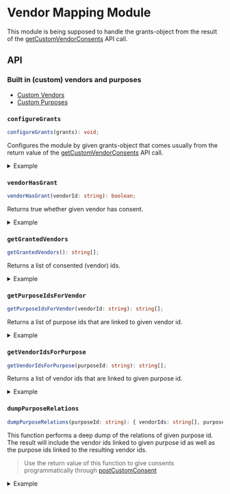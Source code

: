 # Vendor Mapping Module

This module is being supposed to handle the grants-object from the result of the [getCustomVendorConsents](../sourcepoint/README.md#getcustomvendorconsents) API call.

## API

### Built in (custom) vendors and purposes

* [Custom Vendors](custom-vendors.ts)
* [Custom Purposes](custom-purposes.ts)

### `configureGrants`

```typescript
configureGrants(grants): void;
```

Configures the module by given grants-object that comes usually from the return value of the [getCustomVendorConsents](../sourcepoint/README.md#getcustomvendorconsents) API call.

<details>
<summary>Example</summary>
    
```javascript
import { configureGrants, vendorHasGrant } from '@spring-media/red-sourcepoint-cmp/dist/esm/vendor-mapping';

const grants = {
  '123': {
    purposeGrants: { '123': true, '456': true },
    vendorGrant: true,
  },
};

configureGrants(grants);

console.log(vendorHasGrant('123')); // true
```    
</details>

### `vendorHasGrant`

```typescript
vendorHasGrant(vendorId: string): boolean;
```

Returns true whether given vendor has consent.

<details>
<summary>Example</summary>
    
```javascript
import { vendorHasGrant, configureGrants } from '@spring-media/red-sourcepoint-cmp/dist/esm/vendor-mapping';

const grants = {
  '123': {
    purposeGrants: { '123': true, '456': true },
    vendorGrant: true,
  },
};

configureGrants(grants);

console.log(vendorHasGrant('123')); // true

// ------------------------

const grants = {
  '123': {
    purposeGrants: { '123': true, '456': false },
    vendorGrant: true,
  },
};

configureGrants(grants);

console.log(vendorHasGrant('123')); // false
```    
</details>

### `getGrantedVendors`

```typescript
getGrantedVendors(): string[];
```

Returns a list of consented (vendor) ids.


<details>
<summary>Example</summary>
    
```javascript
import { getGrantedVendors, configureGrants } from '@spring-media/red-sourcepoint-cmp/dist/esm/vendor-mapping';

const grants = {
  '123': {
    purposeGrants: { '123': true, '456': false },
    vendorGrant: true,
  },
  '456': {
    purposeGrants: { '123': true, '456': true },
    vendorGrant: true,
  },
  '789': {
    purposeGrants: { '123': true, '456': true },
    vendorGrant: false,
  },
};

configureGrants(grants);

console.log(getGrantedVendors()); /// ['456']

```    
</details>

### `getPurposeIdsForVendor`

```typescript
getPurposeIdsForVendor(vendorId: string): string[];
```

Returns a list of purpose ids that are linked to given vendor id.

<details>
<summary>Example</summary>
    
```javascript
import { getPurposeIdsForVendor, configureGrants } from '@spring-media/red-sourcepoint-cmp/dist/esm/vendor-mapping';

const grants = {
  '123': {
    purposeGrants: { '456': true, '789': false },
    vendorGrant: true,
  },
};

configureGrants(grants);

console.log(getPurposeIdsForVendor('123')); // ['456', '789']
```    
</details>

### `getVendorIdsForPurpose`

```typescript
getVendorIdsForPurpose(purposeId: string): string[];
```

Returns a list of vendor ids that are linked to given purpose id.

<details>
<summary>Example</summary>
    
```javascript
import { getVendorIdsForPurpose, configureGrants } from '@spring-media/red-sourcepoint-cmp/dist/esm/vendor-mapping';

const grants = {
  '1': {
    purposeGrants: { '4': true, '5': false },
    vendorGrant: true,
  },
  '2': {
    purposeGrants: { '6': true, '7': false },
    vendorGrant: true,
  },
  '3': {
    purposeGrants: { '8': true, '4': false },
    vendorGrant: true,
  },
};

configureGrants(grants);

console.log(getVendorIdsForPurpose('4')); // ['1', '3']

```    
</details>

### `dumpPurposeRelations`

```typescript
dumpPurposeRelations(purposeId: string): { vendorIds: string[], purposeIds: string[] };
```

This function performs a deep dump of the relations of given purpose id. 
The result will include the vendor ids linked to given purpose id as well as the purpose ids linked to the resulting vendor ids.

> Use the return value of this function to give consents programmatically through [postCustomConsent](../sourcepoint/README.md#postcustomconsent)

<details>
<summary>Example</summary>
    
```javascript
import { dumpPurposeRelations, configureGrants } from '@spring-media/red-sourcepoint-cmp/dist/esm/vendor-mapping';

const grants = {
  '1': {
    purposeGrants: { '4': true, '5': false },
    vendorGrant: true,
  },
  '2': {
    purposeGrants: { '6': true, '7': false },
    vendorGrant: true,
  },
  '3': {
    purposeGrants: { '8': true, '4': false },
    vendorGrant: true,
  },
};

configureGrants(grants);

console.log(dumpPurposeRelations('4')); // { vendorIds: ['1', '3'], purposeIds: ['4', '5', '8'] }
```    
</details>
